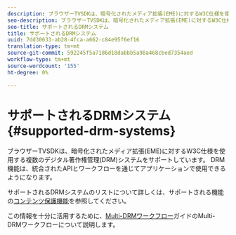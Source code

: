 ```yaml
---
description: ブラウザーTVSDKは、暗号化されたメディア拡張(EME)に対するW3C仕様を使用する複数のデジタル著作権管理(DRM)システムをサポートしています。 DRM機能は、統合されたAPIとワークフローを通じてアプリケーションで使用できるようになります。
seo-description: ブラウザーTVSDKは、暗号化されたメディア拡張(EME)に対するW3C仕様を使用する複数のデジタル著作権管理(DRM)システムをサポートしています。 DRM機能は、統合されたAPIとワークフローを通じてアプリケーションで使用できるようになります。
seo-title: サポートされるDRMシステム
title: サポートされるDRMシステム
uuid: 7dd30633-ab28-4fca-a662-c84e95f6ef16
translation-type: tm+mt
source-git-commit: 592245f5a7186d18dabbb5a98a468cbed7354aed
workflow-type: tm+mt
source-wordcount: '155'
ht-degree: 0%

---
```



# サポートされるDRMシステム{#supported-drm-systems}

ブラウザーTVSDKは、暗号化されたメディア拡張(EME)に対するW3C仕様を使用する複数のデジタル著作権管理(DRM)システムをサポートしています。 DRM機能は、統合されたAPIとワークフローを通じてアプリケーションで使用できるようになります。

サポートされるDRMシステムのリストについて詳しくは、サポートされる機能の[コンテンツ保護機能](../../../release-notes/tvsdk-24-browser.md#table-hls-content-protection-features)を参照してください。

この情報を十分に活用するために、[Multi-DRMワークフロー](https://helpx.adobe.com/content/dam/help/en/primetime/drm/drm_multi_drm_workflows.pdf)ガイドのMulti-DRMワークフローについて説明します。

